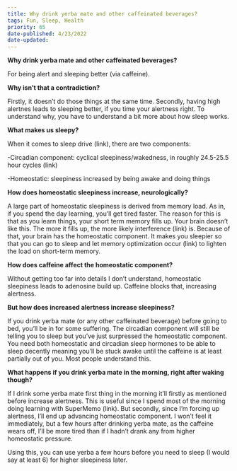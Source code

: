 ```yaml
---
title: Why drink yerba mate and other caffeinated beverages?
tags: Fun, Sleep, Health
priority: 65
date-published: 4/23/2022
date-updated: 
---
```




**Why drink yerba mate and other caffeinated beverages?**

For being alert and sleeping better (via caffeine).  

**Why isn’t that a contradiction?**

Firstly, it doesn’t do those things at the same time. Secondly, having high alertnes leads to sleeping better, if you time your alertness right. To understand why, you have to understand a bit more about how sleep works.  

**What makes us sleepy?**

When it comes to sleep drive (link), there are two components:

-Circadian component: cyclical sleepiness/wakedness, in roughly 24.5-25.5 hour cycles (link)

-Homeostatic: sleepiness increased by being awake and doing things 

**How does homeostatic sleepiness increase, neurologically?**

A large part of homeostatic sleepiness is derived from memory load. As in, if you spend the day learning, you’ll get tired faster. The reason for this is that as you learn things, your short term memory fills up. Your brain doesn’t like this. The more it fills up, the more likely interference (link) is. Because of that, your brain has the homeostatic component. It makes you sleepier so that you can go to sleep and let memory optimization occur (link) to lighten the load on short-term memory.  

**How does caffeine affect the homeostatic component?** 

Without getting too far into details I don’t understand, homeostatic sleepiness leads to adenosine build up. Caffeine blocks that, increasing alertness.  

**But how does increased alertness increase sleepiness?** 

If you drink yerba mate (or any other caffeinated beverage) before going to bed, you’ll be in for some suffering. The circadian component will still be telling you to sleep but you’ve just surpressed the homeostatic component. You need both homeostatic and circadian sleep hormones to be able to sleep decently meaning you’ll be stuck awake until the caffeine is at least partially out of you. Most people understand this.  

**What happens if you drink yerba mate in the morning, right after waking though?** 

If I drink some yerba mate first thing in the morning it’ll firstly as mentioned before increase alertness. This is useful since I spend most of the morning doing learning with SuperMemo (link). But secondly, since I’m forcing up alertness, I’ll end up advancing homeostatic component. I won’t feel it immediately, but a few hours after drinking yerba mate, as the caffeine wears off, I’ll be more tired than if I hadn’t drank any from higher homeostatic pressure. 

Using this, you can use yerba a few hours before you need to sleep (I would say at least 6) for higher sleepiness later. 